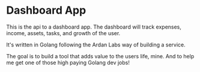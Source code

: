 # Dashboard App

This is the api to a dashboard app. The dashboard will track expenses, income, assets, tasks, and growth of the user.

It's written in Golang following the Ardan Labs way of building a service.

The goal is to build a tool that adds value to the users life, mine. And to help me get one of those high paying Golang dev jobs!